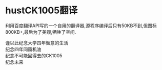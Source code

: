 hustCK1005翻译
===============
利用百度翻译API写的一个自用的翻译器,源程序编译后只有50KB不到,但图标800KB+,最后为了美观,牺牲了空间.  


谨以此纪念大学四年惬意的生活  
纪念四年同窗机油  
纪念不可能回得去的CK1005  
纪念未来  
